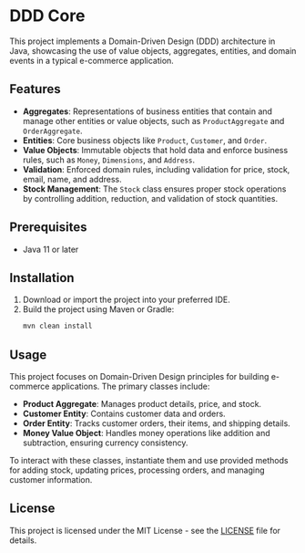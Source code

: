 # DDD Core

This project implements a Domain-Driven Design (DDD) architecture in Java, showcasing the use of value objects, aggregates, entities, and domain events in a typical e-commerce application.

## Features

- **Aggregates**: Representations of business entities that contain and manage other entities or value objects, such as `ProductAggregate` and `OrderAggregate`.
- **Entities**: Core business objects like `Product`, `Customer`, and `Order`.
- **Value Objects**: Immutable objects that hold data and enforce business rules, such as `Money`, `Dimensions`, and `Address`.
- **Validation**: Enforced domain rules, including validation for price, stock, email, name, and address.
- **Stock Management**: The `Stock` class ensures proper stock operations by controlling addition, reduction, and validation of stock quantities.
  
## Prerequisites

- Java 11 or later

## Installation

1. Download or import the project into your preferred IDE.
2. Build the project using Maven or Gradle:
   ```bash
   mvn clean install
   ```

## Usage

This project focuses on Domain-Driven Design principles for building e-commerce applications. The primary classes include:

- **Product Aggregate**: Manages product details, price, and stock.
- **Customer Entity**: Contains customer data and orders.
- **Order Entity**: Tracks customer orders, their items, and shipping details.
- **Money Value Object**: Handles money operations like addition and subtraction, ensuring currency consistency.

To interact with these classes, instantiate them and use provided methods for adding stock, updating prices, processing orders, and managing customer information.

## License

This project is licensed under the MIT License - see the [LICENSE](LICENSE) file for details.
